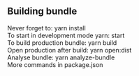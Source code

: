 ## Building bundle

Never forget to: yarn install\
To start in development mode yarn: start\
To build production bundle: yarn build\
Open production after build: yarn open:dist\
Analyse bundle: yarn analyze-bundle\
More commands in package.json

